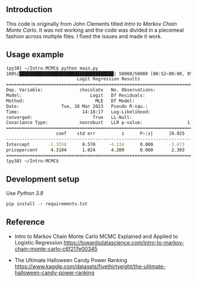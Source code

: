 ## Introduction

This code is originally from John Clements titled _Intro to Markov Chain Monte Carlo_.
It was not working and the code was divided in a piecemeal fashion across
multiple files. I fixed the issues and made it work.


## Usage example

```sh
(py38) ~/Intro-MCMC$ python main.py 
100%|████████████████████████████████████| 50000/50000 [00:52<00:00, 951.27it/s]
                           Logit Regression Results                           
==============================================================================
Dep. Variable:              chocolate   No. Observations:                   85
Model:                          Logit   Df Residuals:                       83
Method:                           MLE   Df Model:                            1
Date:                Tue, 28 Mar 2023   Pseudo R-squ.:                  0.2026
Time:                        14:18:17   Log-Likelihood:                -46.409
converged:                       True   LL-Null:                       -58.204
Covariance Type:            nonrobust   LLR p-value:                 1.193e-06
================================================================================
                   coef    std err          z      P>|z|      [0.025      0.975]
--------------------------------------------------------------------------------
Intercept       -2.3558      0.570     -4.134      0.000      -3.473      -1.239
pricepercent     4.3104      1.024      4.209      0.000       2.303       6.318
================================================================================
(py38) ~/Intro-MCMC$ 
```

## Development setup

Use _Python 3.8_

```sh
pip install -r requirements.txt
```

## Reference

- Intro to Markov Chain Monte Carlo 
  MCMC Explained and Applied to Logistic Regression 
  https://towardsdatascience.com/intro-to-markov-chain-monte-carlo-c6f217e00345

- The Ultimate Halloween Candy Power Ranking 
  https://www.kaggle.com/datasets/fivethirtyeight/the-ultimate-halloween-candy-power-ranking
